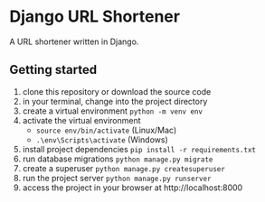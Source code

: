 # Django URL Shortener
A URL shortener written in Django.

## Getting started

1. clone this repository or download the source code
2. in your terminal, change into the project directory
3. create a virtual environment `python -m venv env`
4. activate the virtual environment 
    - `source env/bin/activate` (Linux/Mac)
    - `.\env\Scripts\activate` (Windows)
 5. install project dependencies `pip install -r requirements.txt`
 6. run database migrations `python manage.py migrate`
 7. create a superuser `python manage.py createsuperuser`
 8. run the project server `python manage.py runserver`
 9. access the project in your browser at http://localhost:8000
